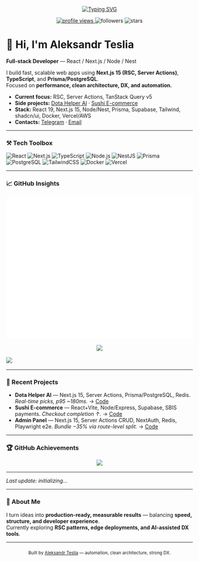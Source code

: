 <!-- Typing header -->
<p align="center">
  <a href="https://github.com/puffynNeroun">
    <img src="https://readme-typing-svg.herokuapp.com?font=JetBrains+Mono&weight=600&size=22&pause=1100&color=5BCDEC&center=true&vCenter=true&width=750&lines=Aleksandr+Teslia+—+Full-stack+Developer;React%2FNext.js%2FNode%2FNest;Performance%2C+Clean+Architecture%2C+DX%2C+Automation" alt="Typing SVG" />
  </a>
</p>

<p align="center">
  <a href="https://komarev.com/ghpvc/?username=puffynNeroun?_=1760290029?_=1760290653?_=1760291365?_=1760293163?_=1760294541?_=1760296274?_=1760296986?_=1760297759?_=1760298529?_=1760300148?_=1760301413?_=1760302149?_=1760303570?_=1760304388?_=1760305005?_=1760305763?_=1760307200?_=1760308209?_=1760309350?_=1760332585?_=1760334009?_=1760336732?_=1760338234?_=1760339784?_=1760341100?_=1760341747?_=1760343774?_=1760345310?_=1760347164?_=1760348533?_=1760350721?_=1760352224?_=1760354008?_=1760354863?_=1760355518?_=1760356177?_=1760358769?_=1760361520?_=1760363132?_=1760364995?_=1760366519?_=1760368554?_=1760369931?_=1760370579?_=1760372361?_=1760373857?_=1760375641?_=1760376648?_=1760377733?_=1760379689?_=1760381169?_=1760382722?_=1760383452?_=1760384172?_=1760384934?_=1760386655?_=1760387917?_=1760388569?_=1760390003?_=1760390780?_=1760392134?_=1760393665?_=1760394713?_=1760395758?_=1760418900?_=1760419958?_=1760420955?_=1760423036?_=1760424493?_=1760426172?_=1760427439?_=1760428166?_=1760429971?_=1760431469?_=1760432136?_=1760433530?_=1760434833?_=1760437025?_=1760438566?_=1760440381?_=1760441230?_=1760441884?_=1760442555?_=1760445271?_=1760447934?_=1760449541?_=1760451418?_=1760453000?_=1760453625?_=1760455066?_=1760456402?_=1760458789?_=1760460292?_=1760460959?_=1760462122?_=1760463412?_=1760464134?_=1760466184?_=1760467605?_=1760469154?_=1760469970?_=1760470605?_=1760471374?_=1760473039?_=1760474349?_=1760474968?_=1760476413?_=1760477285?_=1760477926?_=1760478567?_=1760480072?_=1760481143?_=1760482171?_=1760505331?_=1760506753?_=1760507357?_=1760509433?_=1760510906?_=1760512572?_=1760513886?_=1760514529?_=1760516525?_=1760518085?_=1760519842?_=1760521223?_=1760523469?_=1760525038?_=1760526806?_=1760527654?_=1760528325?_=1760528980?_=1760531663?_=1760534371?_=1760536009?_=1760537799?_=1760539453?_=1760541344?_=1760542726?_=1760543377?_=1760545042?_=1760546617?_=1760547238?_=1760548451?_=1760549478?_=1760550532?_=1760552601?_=1760554089?_=1760555567?_=1760556375?_=1760557014?_=1760557768?_=1760559495?_=1760560823?_=1760562835?_=1760563725?_=1760564367?_=1760564970?_=1760566375?_=1760567445?_=1760568560?_=1760591718?_=1760593147?_=1760593779?_=1760595834?_=1760597294?_=1760598967?_=1760600241?_=1760600925?_=1760602942?_=1760604480?_=1760606269?_=1760607658?_=1760609889?_=1760611381?_=1760613216?_=1760614121?_=1760614780?_=1760618059?_=1760620759?_=1760622429?_=1760624176?_=1760625791?_=1760626419?_=1760627860?_=1760629230?_=1760629832?_=1760631629?_=1760633130?_=1760634854?_=1760635935?_=1760636969?_=1760638957?_=1760640473?_=1760641880?_=1760642660?_=1760643376?_=1760644153?_=1760645861?_=1760647175?_=1760649236?_=1760649975?_=1760650616?_=1760651375?_=1760652726?_=1760653758?_=1760654420?_=1760678096?_=1760679183?_=1760680164?_=1760682164?_=1760683657?_=1760685328?_=1760686616?_=1760687369?_=1760689300?_=1760690746?_=1760692652?_=1760693958?_=1760696224?_=1760697687?_=1760699582?_=1760700415?_=1760701059?_=1760701768?_=1760704349?_=1760706961?_=1760708581?_=1760710545?_=1760712089?_=1760714161?_=1760715538?_=1760716170?_=1760717938?_=1760719475?_=1760720102?_=1760721208?_=1760722204?_=1760722906">
    <img src="https://komarev.com/ghpvc/?username=puffynNeroun&color=5BCDEC&style=flat-square?_=1760290029?_=1760290653?_=1760291365?_=1760293163?_=1760294541?_=1760296274?_=1760296986?_=1760297759?_=1760298529?_=1760300148?_=1760301413?_=1760302149?_=1760303570?_=1760304388?_=1760305005?_=1760305763?_=1760307200?_=1760308209?_=1760309350?_=1760332585?_=1760334009?_=1760336732?_=1760338234?_=1760339784?_=1760341100?_=1760341747?_=1760343774?_=1760345310?_=1760347164?_=1760348533?_=1760350721?_=1760352224?_=1760354008?_=1760354863?_=1760355518?_=1760356177?_=1760358769?_=1760361520?_=1760363132?_=1760364995?_=1760366519?_=1760368554?_=1760369931?_=1760370579?_=1760372361?_=1760373857?_=1760375641?_=1760376648?_=1760377733?_=1760379689?_=1760381169?_=1760382722?_=1760383452?_=1760384172?_=1760384934?_=1760386655?_=1760387917?_=1760388569?_=1760390003?_=1760390780?_=1760392134?_=1760393665?_=1760394713?_=1760395758?_=1760418900?_=1760419958?_=1760420955?_=1760423036?_=1760424493?_=1760426172?_=1760427439?_=1760428166?_=1760429971?_=1760431469?_=1760432136?_=1760433530?_=1760434833?_=1760437025?_=1760438566?_=1760440381?_=1760441230?_=1760441884?_=1760442555?_=1760445271?_=1760447934?_=1760449541?_=1760451418?_=1760453000?_=1760453625?_=1760455066?_=1760456402?_=1760458789?_=1760460292?_=1760460959?_=1760462122?_=1760463412?_=1760464134?_=1760466184?_=1760467605?_=1760469154?_=1760469970?_=1760470605?_=1760471374?_=1760473039?_=1760474349?_=1760474968?_=1760476413?_=1760477285?_=1760477926?_=1760478567?_=1760480072?_=1760481143?_=1760482171?_=1760505331?_=1760506753?_=1760507357?_=1760509433?_=1760510906?_=1760512572?_=1760513886?_=1760514529?_=1760516525?_=1760518085?_=1760519842?_=1760521223?_=1760523469?_=1760525038?_=1760526806?_=1760527654?_=1760528325?_=1760528980?_=1760531663?_=1760534371?_=1760536009?_=1760537799?_=1760539453?_=1760541344?_=1760542726?_=1760543377?_=1760545042?_=1760546617?_=1760547238?_=1760548451?_=1760549478?_=1760550532?_=1760552601?_=1760554089?_=1760555567?_=1760556375?_=1760557014?_=1760557768?_=1760559495?_=1760560823?_=1760562835?_=1760563725?_=1760564367?_=1760564970?_=1760566375?_=1760567445?_=1760568560?_=1760591718?_=1760593147?_=1760593779?_=1760595834?_=1760597294?_=1760598967?_=1760600241?_=1760600925?_=1760602942?_=1760604480?_=1760606269?_=1760607658?_=1760609889?_=1760611381?_=1760613216?_=1760614121?_=1760614780?_=1760618059?_=1760620759?_=1760622429?_=1760624176?_=1760625791?_=1760626419?_=1760627860?_=1760629230?_=1760629832?_=1760631629?_=1760633130?_=1760634854?_=1760635935?_=1760636969?_=1760638957?_=1760640473?_=1760641880?_=1760642660?_=1760643376?_=1760644153?_=1760645861?_=1760647175?_=1760649236?_=1760649975?_=1760650616?_=1760651375?_=1760652726?_=1760653758?_=1760654420?_=1760678096?_=1760679183?_=1760680164?_=1760682164?_=1760683657?_=1760685328?_=1760686616?_=1760687369?_=1760689300?_=1760690746?_=1760692652?_=1760693958?_=1760696224?_=1760697687?_=1760699582?_=1760700415?_=1760701059?_=1760701768?_=1760704349?_=1760706961?_=1760708581?_=1760710545?_=1760712089?_=1760714161?_=1760715538?_=1760716170?_=1760717938?_=1760719475?_=1760720102?_=1760721208?_=1760722204?_=1760722906" alt="profile views"/>
  </a>
  <img src="https://img.shields.io/github/followers/puffynNeroun?style=flat-square&color=5BCDEC?_=1760290029?_=1760290653?_=1760291365?_=1760293163?_=1760294541?_=1760296274?_=1760296986?_=1760297759?_=1760298529?_=1760300148?_=1760301413?_=1760302149?_=1760303570?_=1760304388?_=1760305005?_=1760305763?_=1760307200?_=1760308209?_=1760309350?_=1760332585?_=1760334009?_=1760336732?_=1760338234?_=1760339784?_=1760341100?_=1760341747?_=1760343774?_=1760345310?_=1760347164?_=1760348533?_=1760350721?_=1760352224?_=1760354008?_=1760354863?_=1760355518?_=1760356177?_=1760358769?_=1760361520?_=1760363132?_=1760364995?_=1760366519?_=1760368554?_=1760369931?_=1760370579?_=1760372361?_=1760373857?_=1760375641?_=1760376648?_=1760377733?_=1760379689?_=1760381169?_=1760382722?_=1760383452?_=1760384172?_=1760384934?_=1760386655?_=1760387917?_=1760388569?_=1760390003?_=1760390780?_=1760392134?_=1760393665?_=1760394713?_=1760395758?_=1760418900?_=1760419958?_=1760420955?_=1760423036?_=1760424493?_=1760426172?_=1760427439?_=1760428166?_=1760429971?_=1760431469?_=1760432136?_=1760433530?_=1760434833?_=1760437025?_=1760438566?_=1760440381?_=1760441230?_=1760441884?_=1760442555?_=1760445271?_=1760447934?_=1760449541?_=1760451418?_=1760453000?_=1760453625?_=1760455066?_=1760456402?_=1760458789?_=1760460292?_=1760460959?_=1760462122?_=1760463412?_=1760464134?_=1760466184?_=1760467605?_=1760469154?_=1760469970?_=1760470605?_=1760471374?_=1760473039?_=1760474349?_=1760474968?_=1760476413?_=1760477285?_=1760477926?_=1760478567?_=1760480072?_=1760481143?_=1760482171?_=1760505331?_=1760506753?_=1760507357?_=1760509433?_=1760510906?_=1760512572?_=1760513886?_=1760514529?_=1760516525?_=1760518085?_=1760519842?_=1760521223?_=1760523469?_=1760525038?_=1760526806?_=1760527654?_=1760528325?_=1760528980?_=1760531663?_=1760534371?_=1760536009?_=1760537799?_=1760539453?_=1760541344?_=1760542726?_=1760543377?_=1760545042?_=1760546617?_=1760547238?_=1760548451?_=1760549478?_=1760550532?_=1760552601?_=1760554089?_=1760555567?_=1760556375?_=1760557014?_=1760557768?_=1760559495?_=1760560823?_=1760562835?_=1760563725?_=1760564367?_=1760564970?_=1760566375?_=1760567445?_=1760568560?_=1760591718?_=1760593147?_=1760593779?_=1760595834?_=1760597294?_=1760598967?_=1760600241?_=1760600925?_=1760602942?_=1760604480?_=1760606269?_=1760607658?_=1760609889?_=1760611381?_=1760613216?_=1760614121?_=1760614780?_=1760618059?_=1760620759?_=1760622429?_=1760624176?_=1760625791?_=1760626419?_=1760627860?_=1760629230?_=1760629832?_=1760631629?_=1760633130?_=1760634854?_=1760635935?_=1760636969?_=1760638957?_=1760640473?_=1760641880?_=1760642660?_=1760643376?_=1760644153?_=1760645861?_=1760647175?_=1760649236?_=1760649975?_=1760650616?_=1760651375?_=1760652726?_=1760653758?_=1760654420?_=1760678096?_=1760679183?_=1760680164?_=1760682164?_=1760683657?_=1760685328?_=1760686616?_=1760687369?_=1760689300?_=1760690746?_=1760692652?_=1760693958?_=1760696224?_=1760697687?_=1760699582?_=1760700415?_=1760701059?_=1760701768?_=1760704349?_=1760706961?_=1760708581?_=1760710545?_=1760712089?_=1760714161?_=1760715538?_=1760716170?_=1760717938?_=1760719475?_=1760720102?_=1760721208?_=1760722204?_=1760722906" alt="followers"/>
  <img src="https://img.shields.io/github/stars/puffynNeroun?style=flat-square&color=5BCDEC?_=1760290029?_=1760290653?_=1760291365?_=1760293163?_=1760294541?_=1760296274?_=1760296986?_=1760297759?_=1760298529?_=1760300148?_=1760301413?_=1760302149?_=1760303570?_=1760304388?_=1760305005?_=1760305763?_=1760307200?_=1760308209?_=1760309350?_=1760332585?_=1760334009?_=1760336732?_=1760338234?_=1760339784?_=1760341100?_=1760341747?_=1760343774?_=1760345310?_=1760347164?_=1760348533?_=1760350721?_=1760352224?_=1760354008?_=1760354863?_=1760355518?_=1760356177?_=1760358769?_=1760361520?_=1760363132?_=1760364995?_=1760366519?_=1760368554?_=1760369931?_=1760370579?_=1760372361?_=1760373857?_=1760375641?_=1760376648?_=1760377733?_=1760379689?_=1760381169?_=1760382722?_=1760383452?_=1760384172?_=1760384934?_=1760386655?_=1760387917?_=1760388569?_=1760390003?_=1760390780?_=1760392134?_=1760393665?_=1760394713?_=1760395758?_=1760418900?_=1760419958?_=1760420955?_=1760423036?_=1760424493?_=1760426172?_=1760427439?_=1760428166?_=1760429971?_=1760431469?_=1760432136?_=1760433530?_=1760434833?_=1760437025?_=1760438566?_=1760440381?_=1760441230?_=1760441884?_=1760442555?_=1760445271?_=1760447934?_=1760449541?_=1760451418?_=1760453000?_=1760453625?_=1760455066?_=1760456402?_=1760458789?_=1760460292?_=1760460959?_=1760462122?_=1760463412?_=1760464134?_=1760466184?_=1760467605?_=1760469154?_=1760469970?_=1760470605?_=1760471374?_=1760473039?_=1760474349?_=1760474968?_=1760476413?_=1760477285?_=1760477926?_=1760478567?_=1760480072?_=1760481143?_=1760482171?_=1760505331?_=1760506753?_=1760507357?_=1760509433?_=1760510906?_=1760512572?_=1760513886?_=1760514529?_=1760516525?_=1760518085?_=1760519842?_=1760521223?_=1760523469?_=1760525038?_=1760526806?_=1760527654?_=1760528325?_=1760528980?_=1760531663?_=1760534371?_=1760536009?_=1760537799?_=1760539453?_=1760541344?_=1760542726?_=1760543377?_=1760545042?_=1760546617?_=1760547238?_=1760548451?_=1760549478?_=1760550532?_=1760552601?_=1760554089?_=1760555567?_=1760556375?_=1760557014?_=1760557768?_=1760559495?_=1760560823?_=1760562835?_=1760563725?_=1760564367?_=1760564970?_=1760566375?_=1760567445?_=1760568560?_=1760591718?_=1760593147?_=1760593779?_=1760595834?_=1760597294?_=1760598967?_=1760600241?_=1760600925?_=1760602942?_=1760604480?_=1760606269?_=1760607658?_=1760609889?_=1760611381?_=1760613216?_=1760614121?_=1760614780?_=1760618059?_=1760620759?_=1760622429?_=1760624176?_=1760625791?_=1760626419?_=1760627860?_=1760629230?_=1760629832?_=1760631629?_=1760633130?_=1760634854?_=1760635935?_=1760636969?_=1760638957?_=1760640473?_=1760641880?_=1760642660?_=1760643376?_=1760644153?_=1760645861?_=1760647175?_=1760649236?_=1760649975?_=1760650616?_=1760651375?_=1760652726?_=1760653758?_=1760654420?_=1760678096?_=1760679183?_=1760680164?_=1760682164?_=1760683657?_=1760685328?_=1760686616?_=1760687369?_=1760689300?_=1760690746?_=1760692652?_=1760693958?_=1760696224?_=1760697687?_=1760699582?_=1760700415?_=1760701059?_=1760701768?_=1760704349?_=1760706961?_=1760708581?_=1760710545?_=1760712089?_=1760714161?_=1760715538?_=1760716170?_=1760717938?_=1760719475?_=1760720102?_=1760721208?_=1760722204?_=1760722906" alt="stars"/>
</p>

# 👋 Hi, I'm Aleksandr Teslia  
**Full-stack Developer** — React / Next.js / Node / Nest  

I build fast, scalable web apps using **Next.js 15 (RSC, Server Actions)**, **TypeScript**, and **Prisma/PostgreSQL**.  
Focused on **performance, clean architecture, DX, and automation.**

- **Current focus:** RSC, Server Actions, TanStack Query v5  
- **Side projects:** [Dota Helper AI](https://github.com/puffynNeroun/dota--helper) · [Sushi E-commerce](https://github.com/puffynNeroun/delivery-back)  
- **Stack:** React 19, Next.js 15, Node/Nest, Prisma, Supabase, Tailwind, shadcn/ui, Docker, Vercel/AWS  
- **Contacts:** [Telegram](https://t.me/lilerrpamp) · [Email](mailto:rememberfox00@gmail.com)

---

### ⚒️ Tech Toolbox
![React](https://img.shields.io/badge/React-0D1117?style=for-the-badge&logo=react&logoColor=61DAFB)
![Next.js](https://img.shields.io/badge/Next.js-0D1117?style=for-the-badge&logo=nextdotjs&logoColor=FFFFFF)
![TypeScript](https://img.shields.io/badge/TypeScript-0D1117?style=for-the-badge&logo=typescript&logoColor=3178C6)
![Node.js](https://img.shields.io/badge/Node.js-0D1117?style=for-the-badge&logo=node.js&logoColor=5FA04E)
![NestJS](https://img.shields.io/badge/NestJS-0D1117?style=for-the-badge&logo=nestjs&logoColor=E0234E)
![Prisma](https://img.shields.io/badge/Prisma-0D1117?style=for-the-badge&logo=prisma&logoColor=FFFFFF)
![PostgreSQL](https://img.shields.io/badge/PostgreSQL-0D1117?style=for-the-badge&logo=postgresql&logoColor=4169E1)
![TailwindCSS](https://img.shields.io/badge/TailwindCSS-0D1117?style=for-the-badge&logo=tailwindcss&logoColor=38B2AC)
![Docker](https://img.shields.io/badge/Docker-0D1117?style=for-the-badge&logo=docker&logoColor=2496ED)
![Vercel](https://img.shields.io/badge/Vercel-0D1117?style=for-the-badge&logo=vercel&logoColor=FFFFFF)

---

### 📈 GitHub Insights

<p align="center">
  <img src="./github-metrics.svg" alt="GitHub metrics" />
</p>



<p align="center">
  <!-- streak (стабильный виджет) -->
  <img height="165" src="https://github-readme-streak-stats.herokuapp.com?user=puffynNeroun&theme=github-dark&hide_border=true&ring=5BCDEC&fire=5BCDEC&currStreakLabel=5BCDEC?_=1760290029?_=1760290653?_=1760291365?_=1760293163?_=1760294541?_=1760296274?_=1760296986?_=1760297759?_=1760298529?_=1760300148?_=1760301413?_=1760302149?_=1760303570?_=1760304388?_=1760305005?_=1760305763?_=1760307200?_=1760308209?_=1760309350?_=1760332585?_=1760334009?_=1760336732?_=1760338234?_=1760339784?_=1760341100?_=1760341747?_=1760343774?_=1760345310?_=1760347164?_=1760348533?_=1760350721?_=1760352224?_=1760354008?_=1760354863?_=1760355518?_=1760356177?_=1760358769?_=1760361520?_=1760363132?_=1760364995?_=1760366519?_=1760368554?_=1760369931?_=1760370579?_=1760372361?_=1760373857?_=1760375641?_=1760376648?_=1760377733?_=1760379689?_=1760381169?_=1760382722?_=1760383452?_=1760384172?_=1760384934?_=1760386655?_=1760387917?_=1760388569?_=1760390003?_=1760390780?_=1760392134?_=1760393665?_=1760394713?_=1760395758?_=1760418900?_=1760419958?_=1760420955?_=1760423036?_=1760424493?_=1760426172?_=1760427439?_=1760428166?_=1760429971?_=1760431469?_=1760432136?_=1760433530?_=1760434833?_=1760437025?_=1760438566?_=1760440381?_=1760441230?_=1760441884?_=1760442555?_=1760445271?_=1760447934?_=1760449541?_=1760451418?_=1760453000?_=1760453625?_=1760455066?_=1760456402?_=1760458789?_=1760460292?_=1760460959?_=1760462122?_=1760463412?_=1760464134?_=1760466184?_=1760467605?_=1760469154?_=1760469970?_=1760470605?_=1760471374?_=1760473039?_=1760474349?_=1760474968?_=1760476413?_=1760477285?_=1760477926?_=1760478567?_=1760480072?_=1760481143?_=1760482171?_=1760505331?_=1760506753?_=1760507357?_=1760509433?_=1760510906?_=1760512572?_=1760513886?_=1760514529?_=1760516525?_=1760518085?_=1760519842?_=1760521223?_=1760523469?_=1760525038?_=1760526806?_=1760527654?_=1760528325?_=1760528980?_=1760531663?_=1760534371?_=1760536009?_=1760537799?_=1760539453?_=1760541344?_=1760542726?_=1760543377?_=1760545042?_=1760546617?_=1760547238?_=1760548451?_=1760549478?_=1760550532?_=1760552601?_=1760554089?_=1760555567?_=1760556375?_=1760557014?_=1760557768?_=1760559495?_=1760560823?_=1760562835?_=1760563725?_=1760564367?_=1760564970?_=1760566375?_=1760567445?_=1760568560?_=1760591718?_=1760593147?_=1760593779?_=1760595834?_=1760597294?_=1760598967?_=1760600241?_=1760600925?_=1760602942?_=1760604480?_=1760606269?_=1760607658?_=1760609889?_=1760611381?_=1760613216?_=1760614121?_=1760614780?_=1760618059?_=1760620759?_=1760622429?_=1760624176?_=1760625791?_=1760626419?_=1760627860?_=1760629230?_=1760629832?_=1760631629?_=1760633130?_=1760634854?_=1760635935?_=1760636969?_=1760638957?_=1760640473?_=1760641880?_=1760642660?_=1760643376?_=1760644153?_=1760645861?_=1760647175?_=1760649236?_=1760649975?_=1760650616?_=1760651375?_=1760652726?_=1760653758?_=1760654420?_=1760678096?_=1760679183?_=1760680164?_=1760682164?_=1760683657?_=1760685328?_=1760686616?_=1760687369?_=1760689300?_=1760690746?_=1760692652?_=1760693958?_=1760696224?_=1760697687?_=1760699582?_=1760700415?_=1760701059?_=1760701768?_=1760704349?_=1760706961?_=1760708581?_=1760710545?_=1760712089?_=1760714161?_=1760715538?_=1760716170?_=1760717938?_=1760719475?_=1760720102?_=1760721208?_=1760722204?_=1760722906" />
</p>

<!-- Activity Graph (fallback visual life) -->
<img src="https://github-readme-activity-graph.vercel.app/graph?username=puffynNeroun&theme=github-dark&hide_border=true&bg_color=0D1117&color=5BCDEC&line=5BCDEC&point=5BCDEC" />


---

### 🚀 Recent Projects
- **Dota Helper AI** — Next.js 15, Server Actions, Prisma/PostgreSQL, Redis. _Real-time picks, p95 ~180ms._ → [Code](https://github.com/puffynNeroun/dota--helper)
- **Sushi E-commerce** — React+Vite, Node/Express, Supabase, SBIS payments. _Checkout completion ↑._ → [Code](https://github.com/puffynNeroun/delivery-back)
- **Admin Panel** — Next.js 15, Server Actions CRUD, NextAuth, Redis, Playwright e2e. _Bundle −35% via route-level split._ → [Code](https://github.com/puffynNeroun/resume-assistant)

---

### 🏆 GitHub Achievements
<p align="center">
  <img src="https://github-profile-trophy.vercel.app/?username=puffynNeroun&theme=darkhub&no-frame=true&no-bg=true&margin-w=12&margin-h=12&column=6?_=1760290029?_=1760290653?_=1760291365?_=1760293163?_=1760294541?_=1760296274?_=1760296986?_=1760297759?_=1760298529?_=1760300148?_=1760301413?_=1760302149?_=1760303570?_=1760304388?_=1760305005?_=1760305763?_=1760307200?_=1760308209?_=1760309350?_=1760332585?_=1760334009?_=1760336732?_=1760338234?_=1760339784?_=1760341100?_=1760341747?_=1760343774?_=1760345310?_=1760347164?_=1760348533?_=1760350721?_=1760352224?_=1760354008?_=1760354863?_=1760355518?_=1760356177?_=1760358769?_=1760361520?_=1760363132?_=1760364995?_=1760366519?_=1760368554?_=1760369931?_=1760370579?_=1760372361?_=1760373857?_=1760375641?_=1760376648?_=1760377733?_=1760379689?_=1760381169?_=1760382722?_=1760383452?_=1760384172?_=1760384934?_=1760386655?_=1760387917?_=1760388569?_=1760390003?_=1760390780?_=1760392134?_=1760393665?_=1760394713?_=1760395758?_=1760418900?_=1760419958?_=1760420955?_=1760423036?_=1760424493?_=1760426172?_=1760427439?_=1760428166?_=1760429971?_=1760431469?_=1760432136?_=1760433530?_=1760434833?_=1760437025?_=1760438566?_=1760440381?_=1760441230?_=1760441884?_=1760442555?_=1760445271?_=1760447934?_=1760449541?_=1760451418?_=1760453000?_=1760453625?_=1760455066?_=1760456402?_=1760458789?_=1760460292?_=1760460959?_=1760462122?_=1760463412?_=1760464134?_=1760466184?_=1760467605?_=1760469154?_=1760469970?_=1760470605?_=1760471374?_=1760473039?_=1760474349?_=1760474968?_=1760476413?_=1760477285?_=1760477926?_=1760478567?_=1760480072?_=1760481143?_=1760482171?_=1760505331?_=1760506753?_=1760507357?_=1760509433?_=1760510906?_=1760512572?_=1760513886?_=1760514529?_=1760516525?_=1760518085?_=1760519842?_=1760521223?_=1760523469?_=1760525038?_=1760526806?_=1760527654?_=1760528325?_=1760528980?_=1760531663?_=1760534371?_=1760536009?_=1760537799?_=1760539453?_=1760541344?_=1760542726?_=1760543377?_=1760545042?_=1760546617?_=1760547238?_=1760548451?_=1760549478?_=1760550532?_=1760552601?_=1760554089?_=1760555567?_=1760556375?_=1760557014?_=1760557768?_=1760559495?_=1760560823?_=1760562835?_=1760563725?_=1760564367?_=1760564970?_=1760566375?_=1760567445?_=1760568560?_=1760591718?_=1760593147?_=1760593779?_=1760595834?_=1760597294?_=1760598967?_=1760600241?_=1760600925?_=1760602942?_=1760604480?_=1760606269?_=1760607658?_=1760609889?_=1760611381?_=1760613216?_=1760614121?_=1760614780?_=1760618059?_=1760620759?_=1760622429?_=1760624176?_=1760625791?_=1760626419?_=1760627860?_=1760629230?_=1760629832?_=1760631629?_=1760633130?_=1760634854?_=1760635935?_=1760636969?_=1760638957?_=1760640473?_=1760641880?_=1760642660?_=1760643376?_=1760644153?_=1760645861?_=1760647175?_=1760649236?_=1760649975?_=1760650616?_=1760651375?_=1760652726?_=1760653758?_=1760654420?_=1760678096?_=1760679183?_=1760680164?_=1760682164?_=1760683657?_=1760685328?_=1760686616?_=1760687369?_=1760689300?_=1760690746?_=1760692652?_=1760693958?_=1760696224?_=1760697687?_=1760699582?_=1760700415?_=1760701059?_=1760701768?_=1760704349?_=1760706961?_=1760708581?_=1760710545?_=1760712089?_=1760714161?_=1760715538?_=1760716170?_=1760717938?_=1760719475?_=1760720102?_=1760721208?_=1760722204?_=1760722906"/>
</p>

---

<!-- ACTIVITY:START -->
_Last update: initializing..._
<!-- ACTIVITY:END -->

<!-- ACTIVITY:STATE
DATE=
COUNT=0
TARGET=0
ACTIVITY:STATE -->

---

### 🧭 About Me  
I turn ideas into **production-ready, measurable results** — balancing **speed, structure, and developer experience**.  
Currently exploring **RSC patterns, edge deployments, and AI-assisted DX tools**.

---

<p align="center">
  <sub>Built by <a href="https://github.com/puffynNeroun">Aleksandr Teslia</a> — automation, clean architecture, strong DX.</sub>
</p>

